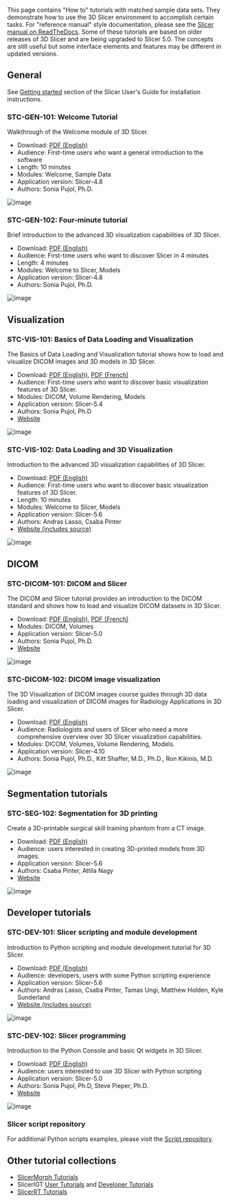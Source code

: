 This page contains "How to" tutorials with matched sample data sets. They demonstrate how to use the 3D Slicer environment to accomplish certain tasks.
For "reference manual" style documentation, please see the [Slicer manual on ReadTheDocs](https://slicer.readthedocs.io/en/latest/).
Some of these tutorials are based on older releases of 3D Slicer and are being upgraded to Slicer 5.0. The concepts are still useful but some interface elements and features may be different in updated versions.

## General

See [Getting started](https://slicer.readthedocs.io/en/latest/user_guide/getting_started.html) section of the Slicer User's Guide for installation instructions.

### STC-GEN-101: Welcome Tutorial

Walkthrough of the Welcome module of 3D Slicer.

- Download: [PDF (English)](https://www.dropbox.com/s/vn8sqlof2kag2kk/SlicerWelcome-tutorial_Slicer4.8_SoniaPujol.pdf)
- Audience: First-time users who want a general introduction to the software
- Length: 10 minutes
- Modules: Welcome, Sample Data
- Application version: Slicer-4.8
- Authors: Sonia Pujol, Ph.D.

![image](https://hackmd.io/_uploads/B1l2kTNn0.png)

### STC-GEN-102: Four-minute tutorial

Brief introduction to the advanced 3D visualization capabilities of 3D Slicer.

- Download: [PDF (English)](https://www.dropbox.com/s/v3lyivwgdoro7yn/Slicer4.10minute_SoniaPujol.pdf?dl=0%7C)
- Audience: First-time users who want to discover Slicer in 4 minutes
- Length: 4 minutes
- Modules: Welcome to Slicer, Models
- Application version: Slicer-4.8
- Authors: Sonia Pujol, Ph.D.

![image](https://hackmd.io/_uploads/ry2oZkHhA.png)

## Visualization

### STC-VIS-101: Basics of Data Loading and Visualization

The Basics of Data Loading and Visualization tutorial shows how to load and visualize DICOM images and 3D models in 3D Slicer.

- Download: [PDF (English)](https://spujol.github.io/SlicerVisualizationTutorial/SlicerVisualizationTutorial_SoniaPujol.pdf), [PDF (French)](https://spujol.github.io/SlicerVisualizationTutorial/SlicerVisualizationTutorial_SoniaPujol-FrenchVersion.pdf)
- Audience: First-time users who want to discover basic visualization features of 3D Slicer.
- Modules: DICOM, Volume Rendering, Models
- Application version: Slicer-5.4
- Authors: Sonia Pujol, Ph.D
- [Website](https://spujol.github.io/SlicerVisualizationTutorial/)

![image](https://hackmd.io/_uploads/rywC-krnR.png)

### STC-VIS-102: Data Loading and 3D Visualization

Introduction to the advanced 3D visualization capabilities of 3D Slicer.

- Download: [PDF (English)](https://github.com/Slicer/SlicerDataLoadingAndVisualizationTutorial/releases/download/Slicer-5.6/SlicerDataLoadingAndVisualizationTutorial.pdf)
- Audience: First-time users who want to discover basic visualization features of 3D Slicer.
- Length: 10 minutes
- Modules: Welcome to Slicer, Models
- Application version: Slicer-5.6
- Authors: Andras Lasso, Csaba Pinter
- [Website (includes source)](https://github.com/Slicer/SlicerDataLoadingAndVisualizationTutorial)

![image](https://hackmd.io/_uploads/r13kzkBh0.png)

## DICOM

### STC-DICOM-101: DICOM and Slicer

The DICOM and Slicer tutorial provides an introduction to the DICOM standard and shows how to load and visualize DICOM datasets in 3D Slicer.

- Download: [PDF (English)](https://spujol.github.io/SlicerDICOMTutorial/3DSlicer_DICOMTutorial_SoniaPujol.pdf), [PDF (French)](https://spujol.github.io/SlicerDICOMTutorial/3DSlicer_DICOMTutorial_SoniaPujol-FrenchVersion.pdf)
- Modules: DICOM, Volumes
- Application version: Slicer-5.0
- Authors: Sonia Pujol, Ph.D.
- [Website](https://spujol.github.io/SlicerDICOMTutorial/)

![image](https://hackmd.io/_uploads/HkGWf1HnC.png)

### STC-DICOM-102: DICOM image visualization

The 3D Visualization of DICOM images course guides through 3D data loading and visualization of DICOM images for Radiology Applications in 3D Slicer.

- Download: [PDF (English)](https://www.dropbox.com/s/8pm5mty2c0zwmyk/3DVisualizationDICOM_Slicer4.10_SoniaPujol.pdf?dl=0)
- Audience: Radiologists and users of Slicer who need a more comprehensive overview over 3D Slicer visualization capabilities.
- Modules: DICOM, Volumes, Volume Rendering, Models.
- Application version: Slicer-4.10
- Authors: Sonia Pujol, Ph.D., Kitt Shaffer, M.D., Ph.D., Ron Kikinis, M.D.

![image](https://hackmd.io/_uploads/HJzff1BnA.png)

## Segmentation tutorials

### STC-SEG-102: Segmentation for 3D printing

Create a 3D-printable surgical skill training phantom from a CT image.

- Download: [PDF (English)](https://github.com/Slicer/SlicerSegmentationFor3DPrintingTutorial/releases/download/Slicer-5.6/SegmentationFor3DPrinting.pdf)
- Audience: users interested in creating 3D-printed models from 3D images.
- Application version: Slicer-5.6
- Authors: Csaba Pinter, Attila Nagy
- [Website](https://github.com/Slicer/SlicerSegmentationFor3DPrintingTutorial)

![image](https://hackmd.io/_uploads/Bko1_LrnC.png)

## Developer tutorials

### STC-DEV-101: Slicer scripting and module development

Introduction to Python scripting and module development tutorial for 3D Slicer.

- Download: [PDF (English)](https://github.com/Slicer/SlicerProgrammingTutorial/releases/download/Slicer-5.6/SlicerProgrammingTutorial.pdf)
- Audience: developers, users with some Python scripting experience
- Application version: Slicer-5.6
- Authors: Andras Lasso, Csaba Pinter, Tamas Ungi, Matthew Holden, Kyle Sunderland
- [Website (includes source)](https://github.com/Slicer/SlicerProgrammingTutorial)

![image](https://hackmd.io/_uploads/ryBmXkSnA.png)

### STC-DEV-102: Slicer programming

Introduction to the Python Console and basic Qt widgets in 3D Slicer.

- Download: [PDF (English)](https://github.com/spujol/SlicerProgrammingTutorial/releases/latest/download/Slicer5_ProgrammingTutorial_SPujol-SPieper.pdf)
- Audience: users interested to use 3D Slicer with Python scripting
- Application version: Slicer-5.0
- Authors: Sonia Pujol, Ph.D, Steve Pieper, Ph.D.
- [Website](https://spujol.github.io/SlicerProgrammingTutorial/)

![image](https://hackmd.io/_uploads/SJ1PZgHhA.png)

### Slicer script repository

For additional Python scripts examples, please visit the [Script repository](https://slicer.readthedocs.io/en/latest/developer_guide/script_repository.html).

## Other tutorial collections

- [SlicerMorph Tutorials](https://github.com/SlicerMorph/Tutorials)
- SlicerIGT [User Tutorials](https://www.slicerigt.org/wp/user-tutorials/) and [Developer Tutorials](https://www.slicerigt.org/wp/developer-tutorial/)
- [SlicerRT Tutorials](https://www.slicer.org/wiki/Documentation/Nightly/Extensions/SlicerRT#Tutorials)
